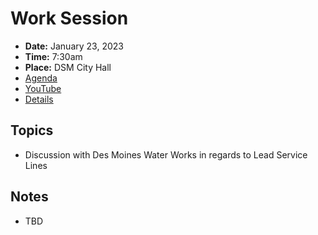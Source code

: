 # Work Session

- **Date:** January 23, 2023
- **Time:** 7:30am
- **Place:** DSM City Hall
- [Agenda](https://councildocs.dsm.city/agendas/2023/20230123CouncilWorkSession.pdf)
- [YouTube](https://youtu.be/9xtyCsYlXqA)
- [Details](https://www.dsm.city/citycouncil_detail_T60_R2354.php)

## Topics

- Discussion with Des Moines Water Works in regards to Lead Service Lines 

## Notes

- TBD
